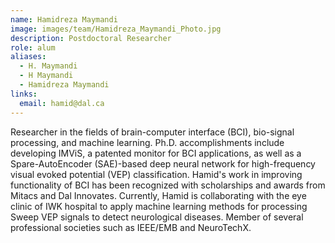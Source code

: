 ```yaml
---
name: Hamidreza Maymandi
image: images/team/Hamidreza_Maymandi_Photo.jpg
description: Postdoctoral Researcher
role: alum
aliases:
  - H. Maymandi
  - H Maymandi
  - Hamidreza Maymandi
links:
  email: hamid@dal.ca
---
```


Researcher in the fields of brain-computer interface (BCI), bio-signal processing, and machine learning. Ph.D. accomplishments include developing IMViS, a patented monitor for BCI applications, as well as a Spare-AutoEncoder (SAE)-based deep neural network for high-frequency visual evoked potential (VEP) classification. Hamid's work in improving functionality of BCI has been recognized with scholarships and awards from Mitacs and Dal Innovates. Currently, Hamid is collaborating with the eye clinic of IWK hospital to apply machine learning methods for processing Sweep VEP signals to detect neurological diseases. Member of several professional societies such as IEEE/EMB  and NeuroTechX.
